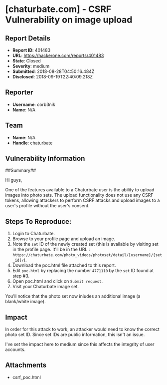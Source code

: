 # [chaturbate.com] - CSRF Vulnerability on image upload

## Report Details
- **Report ID**: 401483
- **URL**: https://hackerone.com/reports/401483
- **State**: Closed
- **Severity**: medium
- **Submitted**: 2018-08-28T04:50:16.484Z
- **Disclosed**: 2018-09-19T22:40:09.218Z

## Reporter
- **Username**: corb3nik
- **Name**: N/A

## Team
- **Name**: N/A
- **Handle**: chaturbate

## Vulnerability Information
##Summary##

Hi guys,

One of the features available to a Chaturbate user is the ability to upload images into photo sets. The upload functionality does not use any CSRF tokens, allowing attackers to perform CSRF attacks and upload images to a user's profile without the user's consent.


## Steps To Reproduce:

1. Login to Chaturbate.
2. Browse to your profile page and upload an image.
3. Note the `set` ID of the newly created set (this is available by visiting set in the profile page. It'll be in the URL : `https://chaturbate.com/photo_videos/photoset/detail/[username]/[set_id]/`).
4. Download the poc.html file attached to this report.
5. Edit `poc.html` by replacing the number `4771110` by the `set` ID found at step #3.
6. Open poc.html and click on `Submit request`.
7. Visit your Chaturbate image set.

You'll notice that the photo set now inludes an additional image (a blank/white image).

## Impact

In order for this attack to work, an attacker would need to know the correct photo set ID. Since set IDs are public information, this isn't an issue.

I've set the impact here to medium since this affects the integrity of user accounts.

## Attachments
- csrf_poc.html
